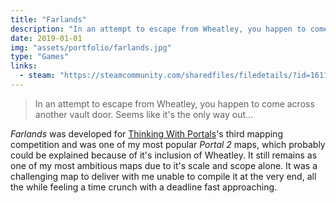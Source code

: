 ```yaml
---
title: "Farlands"
description: "In an attempt to escape from Wheatley, you happen to come across another vault door. Seems like it's the only way out..."
date: 2019-01-01
img: "assets/portfolio/farlands.jpg"
type: "Games"
links:
  - steam: "https://steamcommunity.com/sharedfiles/filedetails/?id=1611223762"
---
```


> In an attempt to escape from Wheatley, you happen to come across another vault door. Seems like it's the only way out...

_Farlands_ was developed for [Thinking With Portals](https://www.thinking.withportals.com/)'s third mapping competition and was one of my most popular _Portal 2_ maps, which probably could be explained because of it's inclusion of Wheatley. It still remains as one of my most ambitious maps due to it's scale and scope alone. It was a challenging map to deliver with me unable to compile it at the very end, all the while feeling a time crunch with a deadline fast approaching.
